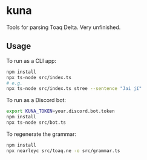 # kuna

Tools for parsing Toaq Delta. Very unfinished.

## Usage

To run as a CLI app:

```sh
npm install
npx ts-node src/index.ts
# e.g.
npx ts-node src/index.ts stree --sentence "Jai jí"
```

To run as a Discord bot:

```sh
export KUNA_TOKEN=your.discord.bot.token
npm install
npx ts-node src/bot.ts
```

To regenerate the grammar:

```sh
npm install
npx nearleyc src/toaq.ne -o src/grammar.ts
```
